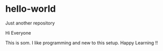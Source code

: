 # hello-world
Just another repository

Hi Everyone

This is som. I like programming and new to this setup.
Happy Learning !!
